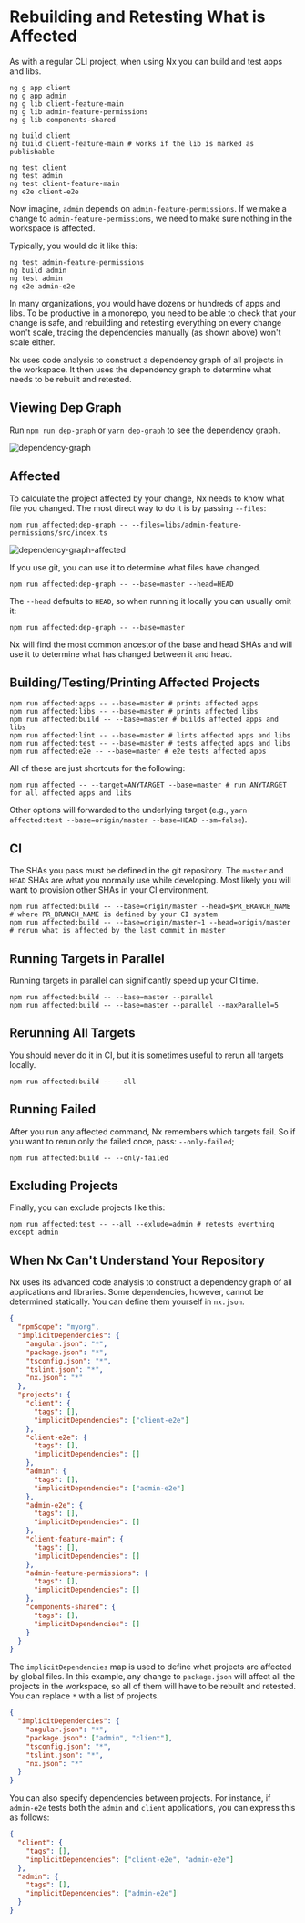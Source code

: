 # Rebuilding and Retesting What is Affected

As with a regular CLI project, when using Nx you can build and test apps and libs.

```console
ng g app client
ng g app admin
ng g lib client-feature-main
ng g lib admin-feature-permissions
ng g lib components-shared

ng build client
ng build client-feature-main # works if the lib is marked as publishable

ng test client
ng test admin
ng test client-feature-main
ng e2e client-e2e
```

Now imagine, `admin` depends on `admin-feature-permissions`. If we make a change to `admin-feature-permissions`, we need to make sure nothing in the workspace is affected.

Typically, you would do it like this:

```console
ng test admin-feature-permissions
ng build admin
ng test admin
ng e2e admin-e2e
```

In many organizations, you would have dozens or hundreds of apps and libs. To be productive in a monorepo, you need to be able to check that your change is safe, and rebuilding and retesting everything on every change won't scale, tracing the dependencies manually (as shown above) won't scale either.

Nx uses code analysis to construct a dependency graph of all projects in the workspace. It then uses the dependency graph to determine what needs to be rebuilt and retested.

## Viewing Dep Graph

Run `npm run dep-graph` or `yarn dep-graph` to see the dependency graph.

![dependency-graph](./dependency-graph.png)

## Affected

To calculate the project affected by your change, Nx needs to know what file you changed. The most direct way to do it is by passing `--files`:

```
npm run affected:dep-graph -- --files=libs/admin-feature-permissions/src/index.ts
```

![dependency-graph-affected](./affected.png)

If you use git, you can use it to determine what files have changed.

```
npm run affected:dep-graph -- --base=master --head=HEAD
```

The `--head` defaults to `HEAD`, so when running it locally you can usually omit it:

```
npm run affected:dep-graph -- --base=master
```

Nx will find the most common ancestor of the base and head SHAs and will use it to determine what has changed between it and head.

## Building/Testing/Printing Affected Projects

```
npm run affected:apps -- --base=master # prints affected apps
npm run affected:libs -- --base=master # prints affected libs
npm run affected:build -- --base=master # builds affected apps and libs
npm run affected:lint -- --base=master # lints affected apps and libs
npm run affected:test -- --base=master # tests affected apps and libs
npm run affected:e2e -- --base=master # e2e tests affected apps
```

All of these are just shortcuts for the following:

```
npm run affected -- --target=ANYTARGET --base=master # run ANYTARGET for all affected apps and libs
```

Other options will forwarded to the underlying target (e.g., `yarn affected:test --base=origin/master --base=HEAD --sm=false`).

## CI

The SHAs you pass must be defined in the git repository. The `master` and `HEAD` SHAs are what you normally use while developing. Most likely you will want to provision other SHAs in your CI environment.

```
npm run affected:build -- --base=origin/master --head=$PR_BRANCH_NAME # where PR_BRANCH_NAME is defined by your CI system
npm run affected:build -- --base=origin/master~1 --head=origin/master # rerun what is affected by the last commit in master
```

## Running Targets in Parallel

Running targets in parallel can significantly speed up your CI time.

```
npm run affected:build -- --base=master --parallel
npm run affected:build -- --base=master --parallel --maxParallel=5
```

## Rerunning All Targets

You should never do it in CI, but it is sometimes useful to rerun all targets locally.

```
npm run affected:build -- --all
```

## Running Failed

After you run any affected command, Nx remembers which targets fail. So if you want to rerun only the failed once, pass: `--only-failed`;

```
npm run affected:build -- --only-failed
```

## Excluding Projects

Finally, you can exclude projects like this:

```
npm run affected:test -- --all --exlude=admin # retests everthing except admin
```

## When Nx Can't Understand Your Repository

Nx uses its advanced code analysis to construct a dependency graph of all applications and libraries. Some dependencies, however, cannot be determined statically. You can define them yourself in `nx.json`.

```json
{
  "npmScope": "myorg",
  "implicitDependencies": {
    "angular.json": "*",
    "package.json": "*",
    "tsconfig.json": "*",
    "tslint.json": "*",
    "nx.json": "*"
  },
  "projects": {
    "client": {
      "tags": [],
      "implicitDependencies": ["client-e2e"]
    },
    "client-e2e": {
      "tags": [],
      "implicitDependencies": []
    },
    "admin": {
      "tags": [],
      "implicitDependencies": ["admin-e2e"]
    },
    "admin-e2e": {
      "tags": [],
      "implicitDependencies": []
    },
    "client-feature-main": {
      "tags": [],
      "implicitDependencies": []
    },
    "admin-feature-permissions": {
      "tags": [],
      "implicitDependencies": []
    },
    "components-shared": {
      "tags": [],
      "implicitDependencies": []
    }
  }
}
```

The `implicitDependencies` map is used to define what projects are affected by global files. In this example, any change to `package.json` will affect all the projects in the workspace, so all of them will have to be rebuilt and retested. You can replace `*` with a list of projects.

```json
{
  "implicitDependencies": {
    "angular.json": "*",
    "package.json": ["admin", "client"],
    "tsconfig.json": "*",
    "tslint.json": "*",
    "nx.json": "*"
  }
}
```

You can also specify dependencies between projects. For instance, if `admin-e2e` tests both the `admin` and `client` applications, you can express this as follows:

```json
{
  "client": {
    "tags": [],
    "implicitDependencies": ["client-e2e", "admin-e2e"]
  },
  "admin": {
    "tags": [],
    "implicitDependencies": ["admin-e2e"]
  }
}
```
